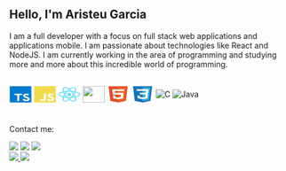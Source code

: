 ## Hello, I'm Aristeu Garcia

I am a full developer with a focus on full stack web applications and applications mobile. I am passionate about technologies like React and NodeJS.
I am currently working in the area of programming and studying more and more about this incredible world of programming.
  
 
<div style="display: inline_block "><br>
  
  <img align="center" alt="Ts" height="30" width="40" src="https://raw.githubusercontent.com/devicons/devicon/master/icons/typescript/typescript-plain.svg">
  <img align="center" alt="Js" height="30" width="40" src="https://raw.githubusercontent.com/devicons/devicon/master/icons/javascript/javascript-plain.svg">
  <img align="center" alt="React" height="30" width="40" src="https://raw.githubusercontent.com/devicons/devicon/master/icons/react/react-original.svg">
  <img height="30" width="40" align="center" src="https://cdn.jsdelivr.net/gh/devicons/devicon/icons/nodejs/nodejs-original.svg" />
  <img align="center" alt="HTML" height="30" width="40" src="https://raw.githubusercontent.com/devicons/devicon/master/icons/html5/html5-original.svg">
  <img align="center" alt="CSS" height="30" width="40" src="https://raw.githubusercontent.com/devicons/devicon/master/icons/css3/css3-original.svg">
  <img align="center" alt="C" height="30" width="40" src="https://cdn.jsdelivr.net/gh/devicons/devicon/icons/c/c-original.svg">
  <img align="center" alt="Java" height="30" width="40" src="https://cdn.jsdelivr.net/gh/devicons/devicon/icons/java/java-original.svg" >
  
</div>

  # #
  Contact me:
<div> 
   <a href="https://linkedin.com/in/aristeu-garcia-7007a0202" target="_blank"><img src="https://img.shields.io/badge/-LinkedIn-%230077B5?style=for-the-badge&logo=linkedin&logoColor=white" target="_blank"></a> 
  <a href="https://www.instagram.com/aristeu.developer/" target="_blank"><img src="https://img.shields.io/badge/-Instagram-%23E4405F?style=for-the-badge&logo=instagram&logoColor=white" target="_blank"></a>
  <a href = "mailto:aristeugarcia.dev@gmail.com"><img src="https://img.shields.io/badge/-Gmail-%23333?style=for-the-badge&logo=gmail&logoColor=white" target="_blank"></a>
 

 
</div>

<div>
  <a href="https://github.com/Aristeu-dev">
   <img height="180em" src="https://github-readme-stats.vercel.app/api/top-langs/?username=aristeu-dev&layout=compact&langs_count=7&theme=dracula"/>
  <img height="180em" src="https://github-readme-stats.vercel.app/api?username=aristeu-dev&show_icons=true&theme=dracula&include_all_commits=true&count_private=true"/>

</div>

